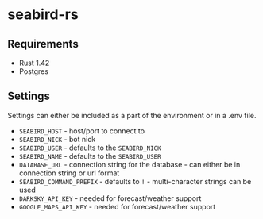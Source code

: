 # seabird-rs

## Requirements

- Rust 1.42
- Postgres

## Settings

Settings can either be included as a part of the environment or in a .env file.

- `SEABIRD_HOST` - host/port to connect to
- `SEABIRD_NICK` - bot nick
- `SEABIRD_USER` - defaults to the `SEABIRD_NICK`
- `SEABIRD_NAME` - defaults to the `SEABIRD_USER`
- `DATABASE_URL` - connection string for the database - can either be in connection string or url format
- `SEABIRD_COMMAND_PREFIX` - defaults to `!` - multi-character strings can be used
- `DARKSKY_API_KEY` - needed for forecast/weather support
- `GOOGLE_MAPS_API_KEY` - needed for forecast/weather support
